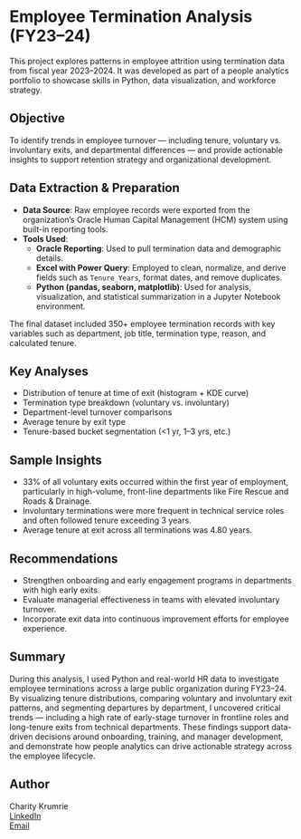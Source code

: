 # Employee Termination Analysis (FY23–24)

This project explores patterns in employee attrition using termination data from fiscal year 2023–2024. It was developed as part of a people analytics portfolio to showcase skills in Python, data visualization, and workforce strategy.

## Objective

To identify trends in employee turnover — including tenure, voluntary vs. involuntary exits, and departmental differences — and provide actionable insights to support retention strategy and organizational development.

## Data Extraction & Preparation

- **Data Source**: Raw employee records were exported from the organization’s Oracle Human Capital Management (HCM) system using built-in reporting tools.
- **Tools Used**:
  - **Oracle Reporting**: Used to pull termination data and demographic details.
  - **Excel with Power Query**: Employed to clean, normalize, and derive fields such as `Tenure_Years`, format dates, and remove duplicates.
  - **Python (pandas, seaborn, matplotlib)**: Used for analysis, visualization, and statistical summarization in a Jupyter Notebook environment.

The final dataset included 350+ employee termination records with key variables such as department, job title, termination type, reason, and calculated tenure.

## Key Analyses

- Distribution of tenure at time of exit (histogram + KDE curve)
- Termination type breakdown (voluntary vs. involuntary)
- Department-level turnover comparisons
- Average tenure by exit type
- Tenure-based bucket segmentation (<1 yr, 1–3 yrs, etc.)

## Sample Insights

- 33% of all voluntary exits occurred within the first year of employment, particularly in high-volume, front-line departments like Fire Rescue and Roads & Drainage.
- Involuntary terminations were more frequent in technical service roles and often followed tenure exceeding 3 years.
- Average tenure at exit across all terminations was 4.80 years.

## Recommendations

- Strengthen onboarding and early engagement programs in departments with high early exits.
- Evaluate managerial effectiveness in teams with elevated involuntary turnover.
- Incorporate exit data into continuous improvement efforts for employee experience.

## Summary

During this analysis, I used Python and real-world HR data to investigate employee terminations across a large public organization during FY23–24. By visualizing tenure distributions, comparing voluntary and involuntary exit patterns, and segmenting departures by department, I uncovered critical trends — including a high rate of early-stage turnover in frontline roles and long-tenure exits from technical departments. These findings support data-driven decisions around onboarding, training, and manager development, and demonstrate how people analytics can drive actionable strategy across the employee lifecycle.

## Author

Charity Krumrie  
[LinkedIn](https://www.linkedin.com/in/ckrumrie/)  
[Email](mailto:cwkrumrie@gmail.com)  
